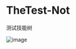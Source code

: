 # TheTest-Not
测试技能树

![image](https://user-images.githubusercontent.com/117150767/206122656-29cd937b-6905-4876-a0b0-96b5f7e2228d.png)
